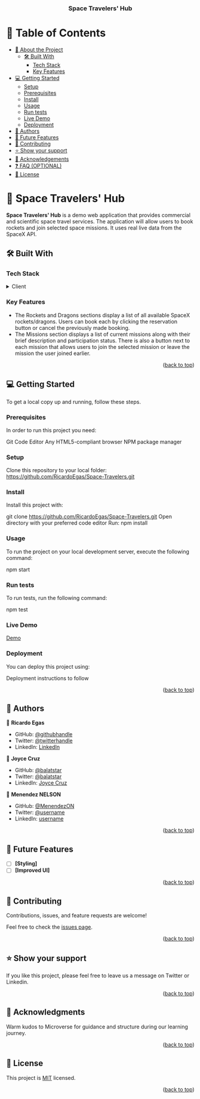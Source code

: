 <a name="readme-top"></a>

<div align="center">

  <h3><b>Space Travelers' Hub</b></h3>

</div>

# 📗 Table of Contents

- [📖 About the Project](#about-project)
  - [🛠 Built With](#built-with)
    - [Tech Stack](#tech-stack)
    - [Key Features](#key-features)
- [💻 Getting Started](#getting-started)
  - [Setup](#setup)
  - [Prerequisites](#prerequisites)
  - [Install](#install)
  - [Usage](#usage)
  - [Run tests](#run-tests)
  - [Live Demo](#live-demo)
  - [Deployment](#deployment)
- [👥 Authors](#authors)
- [🔭 Future Features](#future-features)
- [🤝 Contributing](#contributing)
- [⭐️ Show your support](#support)
- [🙏 Acknowledgements](#acknowledgements)
- [❓ FAQ (OPTIONAL)](#faq)
- [📝 License](#license)

# 📖 Space Travelers' Hub <a name="about-project"></a>

**Space Travelers' Hub** is a demo web application that provides commercial and scientific space travel services. The application will allow users to book rockets and join selected space missions. It uses real live data from the SpaceX API.

## 🛠 Built With <a name="built-with"></a>

### Tech Stack <a name="tech-stack"></a>

<details>
  <summary>Client</summary>
  <ul>
    <li><a href="#">React/Redux</a></li>
  </ul>
</details>


### Key Features <a name="key-features"></a>

- The Rockets and Dragons sections display a list of all available SpaceX rockets/dragons. Users can book each by clicking the reservation button or cancel the previously made booking.
- The Missions section displays a list of current missions along with their brief description and participation status. There is also a button next to each mission that allows users to join the selected mission or leave the mission the user joined earlier.

<p align="right">(<a href="#readme-top">back to top</a>)</p>

## 💻 Getting Started <a name="getting-started"></a>

To get a local copy up and running, follow these steps.

### Prerequisites

In order to run this project you need:

Git
Code Editor
Any HTML5-compliant browser
NPM package manager

### Setup

Clone this repository to your local folder: https://github.com/RicardoEgas/Space-Travelers.git


### Install

Install this project with:

git clone https://github.com/RicardoEgas/Space-Travelers.git
Open directory with your preferred code editor
Run: npm install

### Usage

To run the project on your local development server, execute the following command:

npm start

### Run tests

To run tests, run the following command:

npm test

### Live Demo

[Demo](https://65b7dbbe47764022e0ee437b--chimerical-dodol-b4247a.netlify.app/)

### Deployment

You can deploy this project using:

Deployment instructions to follow

<p align="right">(<a href="#readme-top">back to top</a>)</p>

## 👥 Authors <a name="authors"></a>

👤 **Ricardo Egas**

- GitHub: [@githubhandle](https://github.com/RicardoEgas)
- Twitter: [@twitterhandle](https://twitter.com/RjEgas)
- LinkedIn: [LinkedIn](https://www.linkedin.com/in/ricardo-egas-952125136)

👤 **Joyce Cruz**

- GitHub: [@balatstar](https://github.com/balatstar)
- Twitter: [@balatstar](https://twitter.com/balatstar)
- LinkedIn: [Joyce Cruz](https://linkedin.com/in/joyce-ann-cruz-668a41a7)

👤 **Menendez NELSON**

- GitHub: [@MenendezON](https://github.com/MenendezON)
- Twitter: [@username](https://twitter.com/menendezon)
- LinkedIn: [username](https://linkedin.com/in/menendezon)

<p align="right">(<a href="#readme-top">back to top</a>)</p>


## 🔭 Future Features <a name="future-features"></a>

- [ ] **[Styling]**
- [ ] **[Improved UI]**

<p align="right">(<a href="#readme-top">back to top</a>)</p>

## 🤝 Contributing <a name="contributing"></a>

Contributions, issues, and feature requests are welcome!

Feel free to check the [issues page](../../issues/).

<p align="right">(<a href="#readme-top">back to top</a>)</p>

## ⭐️ Show your support <a name="support"></a>

If you like this project, please feel free to leave us a message on Twitter or Linkedin.

<p align="right">(<a href="#readme-top">back to top</a>)</p>

## 🙏 Acknowledgments <a name="acknowledgements"></a>

Warm kudos to Microverse for guidance and structure during our learning journey.

<p align="right">(<a href="#readme-top">back to top</a>)</p>

## 📝 License <a name="license"></a>

This project is [MIT](./LICENSE) licensed.

<p align="right">(<a href="#readme-top">back to top</a>)</p>

